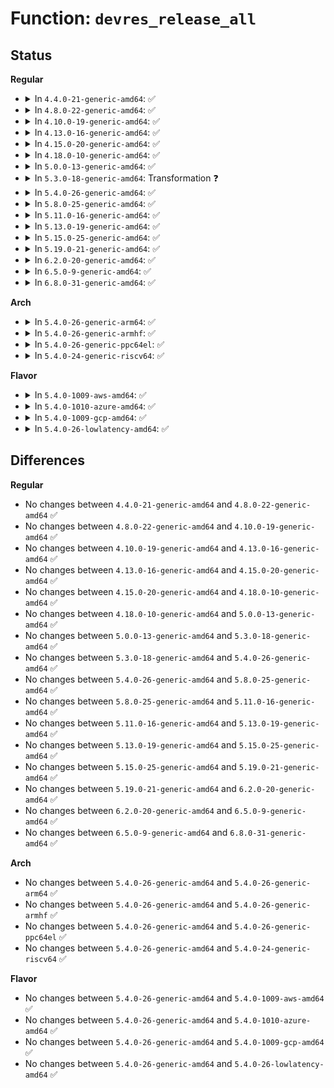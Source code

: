 # Function: <code>devres_release_all</code>

## Status
<b>Regular</b>
<ul>
<li>
<details>
<summary>In <code>4.4.0-21-generic-amd64</code>: ✅</summary>

```c
int devres_release_all(struct device * dev)
```

```json
{
  "name": "devres_release_all",
  "collision_type": "Unique Global",
  "inline_type": "No",
  "funcs": [
    {
      "addr": 18446744071584416416,
      "name": "devres_release_all",
      "external": true,
      "loc": "drivers/base/devres.c:508",
      "file": "drivers/base/devres.c",
      "inline": "seen, unknown",
      "caller_inline": [],
      "caller_func": [
        "drivers/base/core.c:device_release",
        "drivers/base/dd.c:__device_release_driver",
        "drivers/base/dd.c:driver_probe_device",
        "drivers/base/dd.c:driver_probe_device"
      ]
    }
  ],
  "symbols": [
    {
      "addr": 18446744071584416416,
      "name": "devres_release_all",
      "section": ".text",
      "bind": "STB_GLOBAL",
      "size": 88
    }
  ]
}
```
</details>
</li>
<li>
<details>
<summary>In <code>4.8.0-22-generic-amd64</code>: ✅</summary>

```c
int devres_release_all(struct device * dev)
```

```json
{
  "name": "devres_release_all",
  "collision_type": "Unique Global",
  "inline_type": "No",
  "funcs": [
    {
      "addr": 18446744071584751776,
      "name": "devres_release_all",
      "external": true,
      "loc": "drivers/base/devres.c:508",
      "file": "drivers/base/devres.c",
      "inline": "seen, unknown",
      "caller_inline": [],
      "caller_func": [
        "drivers/base/core.c:device_release",
        "drivers/base/dd.c:__device_release_driver",
        "drivers/base/dd.c:driver_probe_device"
      ]
    }
  ],
  "symbols": [
    {
      "addr": 18446744071584751776,
      "name": "devres_release_all",
      "section": ".text",
      "bind": "STB_GLOBAL",
      "size": 88
    }
  ]
}
```
</details>
</li>
<li>
<details>
<summary>In <code>4.10.0-19-generic-amd64</code>: ✅</summary>

```c
int devres_release_all(struct device * dev)
```

```json
{
  "name": "devres_release_all",
  "collision_type": "Unique Global",
  "inline_type": "No",
  "funcs": [
    {
      "addr": 18446744071584942096,
      "name": "devres_release_all",
      "external": true,
      "loc": "drivers/base/devres.c:509",
      "file": "drivers/base/devres.c",
      "inline": "seen, unknown",
      "caller_inline": [],
      "caller_func": [
        "drivers/base/core.c:device_release",
        "drivers/base/dd.c:device_release_driver_internal",
        "drivers/base/dd.c:driver_probe_device"
      ]
    }
  ],
  "symbols": [
    {
      "addr": 18446744071584942096,
      "name": "devres_release_all",
      "section": ".text",
      "bind": "STB_GLOBAL",
      "size": 88
    }
  ]
}
```
</details>
</li>
<li>
<details>
<summary>In <code>4.13.0-16-generic-amd64</code>: ✅</summary>

```c
int devres_release_all(struct device * dev)
```

```json
{
  "name": "devres_release_all",
  "collision_type": "Unique Global",
  "inline_type": "No",
  "funcs": [
    {
      "addr": 18446744071585026560,
      "name": "devres_release_all",
      "external": true,
      "loc": "drivers/base/devres.c:509",
      "file": "drivers/base/devres.c",
      "inline": "seen, unknown",
      "caller_inline": [],
      "caller_func": [
        "drivers/base/core.c:device_release",
        "drivers/base/dd.c:device_release_driver_internal",
        "drivers/base/dd.c:driver_probe_device"
      ]
    }
  ],
  "symbols": [
    {
      "addr": 18446744071585026560,
      "name": "devres_release_all",
      "section": ".text",
      "bind": "STB_GLOBAL",
      "size": 71
    }
  ]
}
```
</details>
</li>
<li>
<details>
<summary>In <code>4.15.0-20-generic-amd64</code>: ✅</summary>

```c
int devres_release_all(struct device * dev)
```

```json
{
  "name": "devres_release_all",
  "collision_type": "Unique Global",
  "inline_type": "No",
  "funcs": [
    {
      "addr": 18446744071585449200,
      "name": "devres_release_all",
      "external": true,
      "loc": "drivers/base/devres.c:509",
      "file": "drivers/base/devres.c",
      "inline": "seen, unknown",
      "caller_inline": [],
      "caller_func": [
        "drivers/base/core.c:device_release",
        "drivers/base/dd.c:device_release_driver_internal",
        "drivers/base/dd.c:driver_probe_device"
      ]
    }
  ],
  "symbols": [
    {
      "addr": 18446744071585449200,
      "name": "devres_release_all",
      "section": ".text",
      "bind": "STB_GLOBAL",
      "size": 73
    }
  ]
}
```
</details>
</li>
<li>
<details>
<summary>In <code>4.18.0-10-generic-amd64</code>: ✅</summary>

```c
int devres_release_all(struct device * dev)
```

```json
{
  "name": "devres_release_all",
  "collision_type": "Unique Global",
  "inline_type": "No",
  "funcs": [
    {
      "addr": 18446744071585692384,
      "name": "devres_release_all",
      "external": true,
      "loc": "drivers/base/devres.c:513",
      "file": "drivers/base/devres.c",
      "inline": "seen, unknown",
      "caller_inline": [],
      "caller_func": [
        "drivers/base/core.c:device_release",
        "drivers/base/dd.c:device_release_driver_internal",
        "drivers/base/dd.c:driver_probe_device"
      ]
    }
  ],
  "symbols": [
    {
      "addr": 18446744071585692384,
      "name": "devres_release_all",
      "section": ".text",
      "bind": "STB_GLOBAL",
      "size": 72
    }
  ]
}
```
</details>
</li>
<li>
<details>
<summary>In <code>5.0.0-13-generic-amd64</code>: ✅</summary>

```c
int devres_release_all(struct device * dev)
```

```json
{
  "name": "devres_release_all",
  "collision_type": "Unique Global",
  "inline_type": "No",
  "funcs": [
    {
      "addr": 18446744071585822656,
      "name": "devres_release_all",
      "external": true,
      "loc": "drivers/base/devres.c:521",
      "file": "drivers/base/devres.c",
      "inline": "seen, unknown",
      "caller_inline": [],
      "caller_func": [
        "drivers/base/core.c:device_release",
        "drivers/base/dd.c:device_release_driver_internal",
        "drivers/base/dd.c:really_probe"
      ]
    }
  ],
  "symbols": [
    {
      "addr": 18446744071585822656,
      "name": "devres_release_all",
      "section": ".text",
      "bind": "STB_GLOBAL",
      "size": 72
    }
  ]
}
```
</details>
</li>
<li>
<details>
<summary>In <code>5.3.0-18-generic-amd64</code>: Transformation ❓</summary>

```c
int devres_release_all(struct device * dev)
```

```json
{
  "name": "devres_release_all",
  "collision_type": "Unique Global",
  "inline_type": "No",
  "funcs": [
    {
      "addr": 0,
      "name": "devres_release_all",
      "external": true,
      "loc": "drivers/base/devres.c:521",
      "file": "drivers/base/devres.c",
      "inline": "seen, unknown",
      "caller_inline": [],
      "caller_func": [
        "drivers/base/core.c:device_release",
        "drivers/base/dd.c:device_release_driver_internal",
        "drivers/base/dd.c:really_probe"
      ]
    }
  ],
  "symbols": [
    {
      "addr": 18446744071586056662,
      "name": "devres_release_all.cold",
      "section": ".text",
      "bind": "STB_LOCAL",
      "size": 24
    },
    {
      "addr": 18446744071586056496,
      "name": "devres_release_all",
      "section": ".text",
      "bind": "STB_GLOBAL",
      "size": 71
    }
  ]
}
```
</details>
</li>
<li>
<details>
<summary>In <code>5.4.0-26-generic-amd64</code>: ✅</summary>

```c
int devres_release_all(struct device * dev)
```

```json
{
  "name": "devres_release_all",
  "collision_type": "Unique Global",
  "inline_type": "No",
  "funcs": [
    {
      "addr": 18446744071586204496,
      "name": "devres_release_all",
      "external": true,
      "loc": "drivers/base/devres.c:521",
      "file": "drivers/base/devres.c",
      "inline": "seen, unknown",
      "caller_inline": [],
      "caller_func": [
        "drivers/base/core.c:device_release",
        "drivers/base/dd.c:device_release_driver_internal",
        "drivers/base/dd.c:really_probe"
      ]
    }
  ],
  "symbols": [
    {
      "addr": 18446744071586204496,
      "name": "devres_release_all",
      "section": ".text",
      "bind": "STB_GLOBAL",
      "size": 75
    }
  ]
}
```
</details>
</li>
<li>
<details>
<summary>In <code>5.8.0-25-generic-amd64</code>: ✅</summary>

```c
int devres_release_all(struct device * dev)
```

```json
{
  "name": "devres_release_all",
  "collision_type": "Unique Global",
  "inline_type": "No",
  "funcs": [
    {
      "addr": 18446744071586967904,
      "name": "devres_release_all",
      "external": true,
      "loc": "drivers/base/devres.c:521",
      "file": "drivers/base/devres.c",
      "inline": "seen, unknown",
      "caller_inline": [],
      "caller_func": [
        "drivers/base/core.c:device_release",
        "drivers/base/dd.c:__device_release_driver",
        "drivers/base/dd.c:really_probe"
      ]
    }
  ],
  "symbols": [
    {
      "addr": 18446744071586967904,
      "name": "devres_release_all",
      "section": ".text",
      "bind": "STB_GLOBAL",
      "size": 77
    }
  ]
}
```
</details>
</li>
<li>
<details>
<summary>In <code>5.11.0-16-generic-amd64</code>: ✅</summary>

```c
int devres_release_all(struct device * dev)
```

```json
{
  "name": "devres_release_all",
  "collision_type": "Unique Global",
  "inline_type": "No",
  "funcs": [
    {
      "addr": 18446744071587053680,
      "name": "devres_release_all",
      "external": true,
      "loc": "drivers/base/devres.c:537",
      "file": "drivers/base/devres.c",
      "inline": "seen, unknown",
      "caller_inline": [],
      "caller_func": [
        "drivers/base/core.c:device_release",
        "drivers/base/dd.c:__device_release_driver",
        "drivers/base/dd.c:really_probe"
      ]
    }
  ],
  "symbols": [
    {
      "addr": 18446744071587053680,
      "name": "devres_release_all",
      "section": ".text",
      "bind": "STB_GLOBAL",
      "size": 77
    }
  ]
}
```
</details>
</li>
<li>
<details>
<summary>In <code>5.13.0-19-generic-amd64</code>: ✅</summary>

```c
int devres_release_all(struct device * dev)
```

```json
{
  "name": "devres_release_all",
  "collision_type": "Unique Global",
  "inline_type": "No",
  "funcs": [
    {
      "addr": 18446744071586937472,
      "name": "devres_release_all",
      "external": true,
      "loc": "drivers/base/devres.c:537",
      "file": "drivers/base/devres.c",
      "inline": "seen, unknown",
      "caller_inline": [],
      "caller_func": [
        "drivers/base/core.c:device_release",
        "drivers/base/dd.c:__device_release_driver",
        "drivers/base/dd.c:really_probe"
      ]
    }
  ],
  "symbols": [
    {
      "addr": 18446744071586937472,
      "name": "devres_release_all",
      "section": ".text",
      "bind": "STB_GLOBAL",
      "size": 77
    }
  ]
}
```
</details>
</li>
<li>
<details>
<summary>In <code>5.15.0-25-generic-amd64</code>: ✅</summary>

```c
int devres_release_all(struct device * dev)
```

```json
{
  "name": "devres_release_all",
  "collision_type": "Unique Global",
  "inline_type": "No",
  "funcs": [
    {
      "addr": 18446744071587500928,
      "name": "devres_release_all",
      "external": true,
      "loc": "drivers/base/devres.c:512",
      "file": "drivers/base/devres.c",
      "inline": "seen, unknown",
      "caller_inline": [],
      "caller_func": [
        "drivers/base/core.c:device_release",
        "drivers/base/dd.c:__device_release_driver",
        "drivers/base/dd.c:really_probe"
      ]
    }
  ],
  "symbols": [
    {
      "addr": 18446744071587500928,
      "name": "devres_release_all",
      "section": ".text",
      "bind": "STB_GLOBAL",
      "size": 199
    }
  ]
}
```
</details>
</li>
<li>
<details>
<summary>In <code>5.19.0-21-generic-amd64</code>: ✅</summary>

```c
int devres_release_all(struct device * dev)
```

```json
{
  "name": "devres_release_all",
  "collision_type": "Unique Global",
  "inline_type": "No",
  "funcs": [
    {
      "addr": 18446744071588825360,
      "name": "devres_release_all",
      "external": true,
      "loc": "drivers/base/devres.c:512",
      "file": "drivers/base/devres.c",
      "inline": "seen, unknown",
      "caller_inline": [],
      "caller_func": [
        "drivers/base/core.c:device_release",
        "drivers/base/dd.c:device_unbind_cleanup"
      ]
    }
  ],
  "symbols": [
    {
      "addr": 18446744071588825360,
      "name": "devres_release_all",
      "section": ".text",
      "bind": "STB_GLOBAL",
      "size": 209
    }
  ]
}
```
</details>
</li>
<li>
<details>
<summary>In <code>6.2.0-20-generic-amd64</code>: ✅</summary>

```c
int devres_release_all(struct device * dev)
```

```json
{
  "name": "devres_release_all",
  "collision_type": "Unique Global",
  "inline_type": "No",
  "funcs": [
    {
      "addr": 18446744071590324944,
      "name": "devres_release_all",
      "external": true,
      "loc": "drivers/base/devres.c:517",
      "file": "drivers/base/devres.c",
      "inline": "seen, unknown",
      "caller_inline": [],
      "caller_func": [
        "drivers/base/core.c:device_release",
        "drivers/base/dd.c:device_unbind_cleanup"
      ]
    }
  ],
  "symbols": [
    {
      "addr": 18446744071590324944,
      "name": "devres_release_all",
      "section": ".text",
      "bind": "STB_GLOBAL",
      "size": 209
    }
  ]
}
```
</details>
</li>
<li>
<details>
<summary>In <code>6.5.0-9-generic-amd64</code>: ✅</summary>

```c
int devres_release_all(struct device * dev)
```

```json
{
  "name": "devres_release_all",
  "collision_type": "Unique Global",
  "inline_type": "No",
  "funcs": [
    {
      "addr": 18446744071590644976,
      "name": "devres_release_all",
      "external": true,
      "loc": "drivers/base/devres.c:517",
      "file": "drivers/base/devres.c",
      "inline": "seen, unknown",
      "caller_inline": [],
      "caller_func": [
        "drivers/base/core.c:device_del",
        "drivers/base/core.c:device_release",
        "drivers/base/dd.c:device_unbind_cleanup"
      ]
    }
  ],
  "symbols": [
    {
      "addr": 18446744071590644976,
      "name": "devres_release_all",
      "section": ".text",
      "bind": "STB_GLOBAL",
      "size": 209
    }
  ]
}
```
</details>
</li>
<li>
<details>
<summary>In <code>6.8.0-31-generic-amd64</code>: ✅</summary>

```c
int devres_release_all(struct device * dev)
```

```json
{
  "name": "devres_release_all",
  "collision_type": "Unique Global",
  "inline_type": "No",
  "funcs": [
    {
      "addr": 18446744071591005072,
      "name": "devres_release_all",
      "external": true,
      "loc": "drivers/base/devres.c:517",
      "file": "drivers/base/devres.c",
      "inline": "seen, unknown",
      "caller_inline": [],
      "caller_func": [
        "drivers/base/core.c:device_del",
        "drivers/base/core.c:device_release",
        "drivers/base/dd.c:device_unbind_cleanup"
      ]
    }
  ],
  "symbols": [
    {
      "addr": 18446744071591005072,
      "name": "devres_release_all",
      "section": ".text",
      "bind": "STB_GLOBAL",
      "size": 209
    }
  ]
}
```
</details>
</li>
</ul>
<b>Arch</b>
<ul>
<li>
<details>
<summary>In <code>5.4.0-26-generic-arm64</code>: ✅</summary>

```c
int devres_release_all(struct device * dev)
```

```json
{
  "name": "devres_release_all",
  "collision_type": "Unique Global",
  "inline_type": "No",
  "funcs": [
    {
      "addr": 18446603336499007272,
      "name": "devres_release_all",
      "external": true,
      "loc": "drivers/base/devres.c:521",
      "file": "drivers/base/devres.c",
      "inline": "seen, unknown",
      "caller_inline": [],
      "caller_func": [
        "drivers/base/core.c:device_release",
        "drivers/base/dd.c:device_release_driver_internal",
        "drivers/base/dd.c:really_probe"
      ]
    }
  ],
  "symbols": [
    {
      "addr": 18446603336499007272,
      "name": "devres_release_all",
      "section": ".text",
      "bind": "STB_GLOBAL",
      "size": 188
    }
  ]
}
```
</details>
</li>
<li>
<details>
<summary>In <code>5.4.0-26-generic-armhf</code>: ✅</summary>

```c
int devres_release_all(struct device * dev)
```

```json
{
  "name": "devres_release_all",
  "collision_type": "Unique Global",
  "inline_type": "No",
  "funcs": [
    {
      "addr": 3231572156,
      "name": "devres_release_all",
      "external": true,
      "loc": "drivers/base/devres.c:521",
      "file": "drivers/base/devres.c",
      "inline": "seen, unknown",
      "caller_inline": [],
      "caller_func": [
        "drivers/base/core.c:device_release",
        "drivers/base/dd.c:device_release_driver_internal",
        "drivers/base/dd.c:really_probe"
      ]
    }
  ],
  "symbols": [
    {
      "addr": 3231572156,
      "name": "devres_release_all",
      "section": ".text",
      "bind": "STB_GLOBAL",
      "size": 96
    }
  ]
}
```
</details>
</li>
<li>
<details>
<summary>In <code>5.4.0-26-generic-ppc64el</code>: ✅</summary>

```c
int devres_release_all(struct device * dev)
```

```json
{
  "name": "devres_release_all",
  "collision_type": "Unique Global",
  "inline_type": "No",
  "funcs": [
    {
      "addr": 13835058055292166864,
      "name": "devres_release_all",
      "external": true,
      "loc": "drivers/base/devres.c:521",
      "file": "drivers/base/devres.c",
      "inline": "seen, unknown",
      "caller_inline": [],
      "caller_func": [
        "drivers/base/core.c:device_release",
        "drivers/base/dd.c:device_release_driver_internal",
        "drivers/base/dd.c:really_probe"
      ]
    }
  ],
  "symbols": [
    {
      "addr": 13835058055292166864,
      "name": "devres_release_all",
      "section": ".text",
      "bind": "STB_GLOBAL",
      "size": 116
    }
  ]
}
```
</details>
</li>
<li>
<details>
<summary>In <code>5.4.0-24-generic-riscv64</code>: ✅</summary>

```c
int devres_release_all(struct device * dev)
```

```json
{
  "name": "devres_release_all",
  "collision_type": "Unique Global",
  "inline_type": "No",
  "funcs": [
    {
      "addr": 18446743936276377436,
      "name": "devres_release_all",
      "external": true,
      "loc": "drivers/base/devres.c:521",
      "file": "drivers/base/devres.c",
      "inline": "seen, unknown",
      "caller_inline": [],
      "caller_func": [
        "drivers/base/core.c:device_release",
        "drivers/base/dd.c:device_release_driver_internal",
        "drivers/base/dd.c:really_probe"
      ]
    }
  ],
  "symbols": [
    {
      "addr": 18446743936276377436,
      "name": "devres_release_all",
      "section": ".text",
      "bind": "STB_GLOBAL",
      "size": 84
    }
  ]
}
```
</details>
</li>
</ul>
<b>Flavor</b>
<ul>
<li>
<details>
<summary>In <code>5.4.0-1009-aws-amd64</code>: ✅</summary>

```c
int devres_release_all(struct device * dev)
```

```json
{
  "name": "devres_release_all",
  "collision_type": "Unique Global",
  "inline_type": "No",
  "funcs": [
    {
      "addr": 18446744071585964704,
      "name": "devres_release_all",
      "external": true,
      "loc": "drivers/base/devres.c:521",
      "file": "drivers/base/devres.c",
      "inline": "seen, unknown",
      "caller_inline": [],
      "caller_func": [
        "drivers/base/core.c:device_release",
        "drivers/base/dd.c:device_release_driver_internal",
        "drivers/base/dd.c:really_probe"
      ]
    }
  ],
  "symbols": [
    {
      "addr": 18446744071585964704,
      "name": "devres_release_all",
      "section": ".text",
      "bind": "STB_GLOBAL",
      "size": 75
    }
  ]
}
```
</details>
</li>
<li>
<details>
<summary>In <code>5.4.0-1010-azure-amd64</code>: ✅</summary>

```c
int devres_release_all(struct device * dev)
```

```json
{
  "name": "devres_release_all",
  "collision_type": "Unique Global",
  "inline_type": "No",
  "funcs": [
    {
      "addr": 18446744071585813968,
      "name": "devres_release_all",
      "external": true,
      "loc": "drivers/base/devres.c:521",
      "file": "drivers/base/devres.c",
      "inline": "seen, unknown",
      "caller_inline": [],
      "caller_func": [
        "drivers/base/core.c:device_release",
        "drivers/base/dd.c:device_release_driver_internal",
        "drivers/base/dd.c:really_probe"
      ]
    }
  ],
  "symbols": [
    {
      "addr": 18446744071585813968,
      "name": "devres_release_all",
      "section": ".text",
      "bind": "STB_GLOBAL",
      "size": 75
    }
  ]
}
```
</details>
</li>
<li>
<details>
<summary>In <code>5.4.0-1009-gcp-amd64</code>: ✅</summary>

```c
int devres_release_all(struct device * dev)
```

```json
{
  "name": "devres_release_all",
  "collision_type": "Unique Global",
  "inline_type": "No",
  "funcs": [
    {
      "addr": 18446744071586154512,
      "name": "devres_release_all",
      "external": true,
      "loc": "drivers/base/devres.c:521",
      "file": "drivers/base/devres.c",
      "inline": "seen, unknown",
      "caller_inline": [],
      "caller_func": [
        "drivers/base/core.c:device_release",
        "drivers/base/dd.c:device_release_driver_internal",
        "drivers/base/dd.c:really_probe"
      ]
    }
  ],
  "symbols": [
    {
      "addr": 18446744071586154512,
      "name": "devres_release_all",
      "section": ".text",
      "bind": "STB_GLOBAL",
      "size": 75
    }
  ]
}
```
</details>
</li>
<li>
<details>
<summary>In <code>5.4.0-26-lowlatency-amd64</code>: ✅</summary>

```c
int devres_release_all(struct device * dev)
```

```json
{
  "name": "devres_release_all",
  "collision_type": "Unique Global",
  "inline_type": "No",
  "funcs": [
    {
      "addr": 18446744071586263216,
      "name": "devres_release_all",
      "external": true,
      "loc": "drivers/base/devres.c:521",
      "file": "drivers/base/devres.c",
      "inline": "seen, unknown",
      "caller_inline": [],
      "caller_func": [
        "drivers/base/core.c:device_release",
        "drivers/base/dd.c:device_release_driver_internal",
        "drivers/base/dd.c:really_probe"
      ]
    }
  ],
  "symbols": [
    {
      "addr": 18446744071586263216,
      "name": "devres_release_all",
      "section": ".text",
      "bind": "STB_GLOBAL",
      "size": 75
    }
  ]
}
```
</details>
</li>
</ul>

## Differences
<b>Regular</b>
<ul>
<li>
No changes between <code>4.4.0-21-generic-amd64</code> and <code>4.8.0-22-generic-amd64</code> ✅
</li>
<li>
No changes between <code>4.8.0-22-generic-amd64</code> and <code>4.10.0-19-generic-amd64</code> ✅
</li>
<li>
No changes between <code>4.10.0-19-generic-amd64</code> and <code>4.13.0-16-generic-amd64</code> ✅
</li>
<li>
No changes between <code>4.13.0-16-generic-amd64</code> and <code>4.15.0-20-generic-amd64</code> ✅
</li>
<li>
No changes between <code>4.15.0-20-generic-amd64</code> and <code>4.18.0-10-generic-amd64</code> ✅
</li>
<li>
No changes between <code>4.18.0-10-generic-amd64</code> and <code>5.0.0-13-generic-amd64</code> ✅
</li>
<li>
No changes between <code>5.0.0-13-generic-amd64</code> and <code>5.3.0-18-generic-amd64</code> ✅
</li>
<li>
No changes between <code>5.3.0-18-generic-amd64</code> and <code>5.4.0-26-generic-amd64</code> ✅
</li>
<li>
No changes between <code>5.4.0-26-generic-amd64</code> and <code>5.8.0-25-generic-amd64</code> ✅
</li>
<li>
No changes between <code>5.8.0-25-generic-amd64</code> and <code>5.11.0-16-generic-amd64</code> ✅
</li>
<li>
No changes between <code>5.11.0-16-generic-amd64</code> and <code>5.13.0-19-generic-amd64</code> ✅
</li>
<li>
No changes between <code>5.13.0-19-generic-amd64</code> and <code>5.15.0-25-generic-amd64</code> ✅
</li>
<li>
No changes between <code>5.15.0-25-generic-amd64</code> and <code>5.19.0-21-generic-amd64</code> ✅
</li>
<li>
No changes between <code>5.19.0-21-generic-amd64</code> and <code>6.2.0-20-generic-amd64</code> ✅
</li>
<li>
No changes between <code>6.2.0-20-generic-amd64</code> and <code>6.5.0-9-generic-amd64</code> ✅
</li>
<li>
No changes between <code>6.5.0-9-generic-amd64</code> and <code>6.8.0-31-generic-amd64</code> ✅
</li>
</ul>
<b>Arch</b>
<ul>
<li>
No changes between <code>5.4.0-26-generic-amd64</code> and <code>5.4.0-26-generic-arm64</code> ✅
</li>
<li>
No changes between <code>5.4.0-26-generic-amd64</code> and <code>5.4.0-26-generic-armhf</code> ✅
</li>
<li>
No changes between <code>5.4.0-26-generic-amd64</code> and <code>5.4.0-26-generic-ppc64el</code> ✅
</li>
<li>
No changes between <code>5.4.0-26-generic-amd64</code> and <code>5.4.0-24-generic-riscv64</code> ✅
</li>
</ul>
<b>Flavor</b>
<ul>
<li>
No changes between <code>5.4.0-26-generic-amd64</code> and <code>5.4.0-1009-aws-amd64</code> ✅
</li>
<li>
No changes between <code>5.4.0-26-generic-amd64</code> and <code>5.4.0-1010-azure-amd64</code> ✅
</li>
<li>
No changes between <code>5.4.0-26-generic-amd64</code> and <code>5.4.0-1009-gcp-amd64</code> ✅
</li>
<li>
No changes between <code>5.4.0-26-generic-amd64</code> and <code>5.4.0-26-lowlatency-amd64</code> ✅
</li>
</ul>
